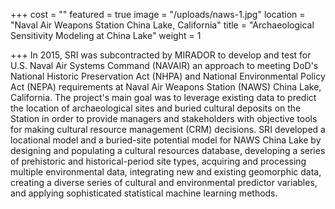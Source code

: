 +++
cost = ""
featured = true
image = "/uploads/naws-1.jpg"
location = "Naval Air Weapons Station China Lake, California"
title = "Archaeological Sensitivity Modeling at China Lake"
weight = 1

+++
In 2015, SRI was subcontracted by MIRADOR to develop and test for U.S. Naval Air Systems Command (NAVAIR) an approach to meeting DoD's National Historic Preservation Act (NHPA) and National Environmental Policy Act (NEPA) requirements at Naval Air Weapons Station (NAWS) China Lake, California. The project's main goal was to leverage existing data to predict the location of archaeological sites and buried cultural deposits on the Station in order to provide managers and stakeholders with objective tools for making cultural resource management (CRM) decisions. SRI developed a locational model and a buried-site potential model for NAWS China Lake by designing and populating a cultural resources database, developing a series of prehistoric and historical-period site types, acquiring and processing multiple environmental data, integrating new and existing geomorphic data, creating a diverse series of cultural and environmental predictor variables, and applying sophisticated statistical machine learning methods.